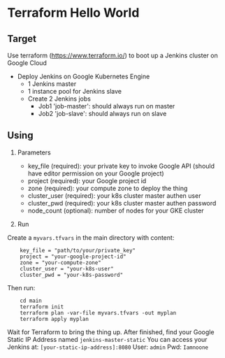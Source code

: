 # Terraform Hello World

## Target

Use terraform (https://www.terraform.io/) to boot up a Jenkins cluster on Google Cloud

- Deploy Jenkins on Google Kubernetes Engine
  - 1 Jenkins master
  - 1 instance pool for Jenkins slave
  - Create 2 Jenkins jobs
    - Job1 'job-master': should always run on master
    - Job2 'job-slave': should always run on slave

## Using

1. Parameters

    - key_file (required): your private key to invoke Google API (should have editor permission on your Google project)
    - project (required): your Google project id
    - zone (required): your compute zone to deploy the thing
    - cluster_user (required): your k8s cluster master authen user
    - cluster_pwd (required): your k8s cluster master authen password
    - node_count (optional): number of nodes for your GKE cluster

2. Run

Create a `myvars.tfvars` in the main directory with content:

        key_file = "path/to/your/private_key"
        project = "your-google-project-id"
        zone = "your-compute-zone"
        cluster_user = "your-k8s-user"
        cluster_pwd = "your-k8s-password"

Then run:

        cd main
        terraform init
        terraform plan -var-file myvars.tfvars -out myplan
        terraform apply myplan

Wait for Terraform to bring the thing up.
After finished, find your Google Static IP Address named `jenkins-master-static`
You can access your Jenkins at: `[your-static-ip-address]:8080`
User: `admin`
Pwd: `Iamnoone`